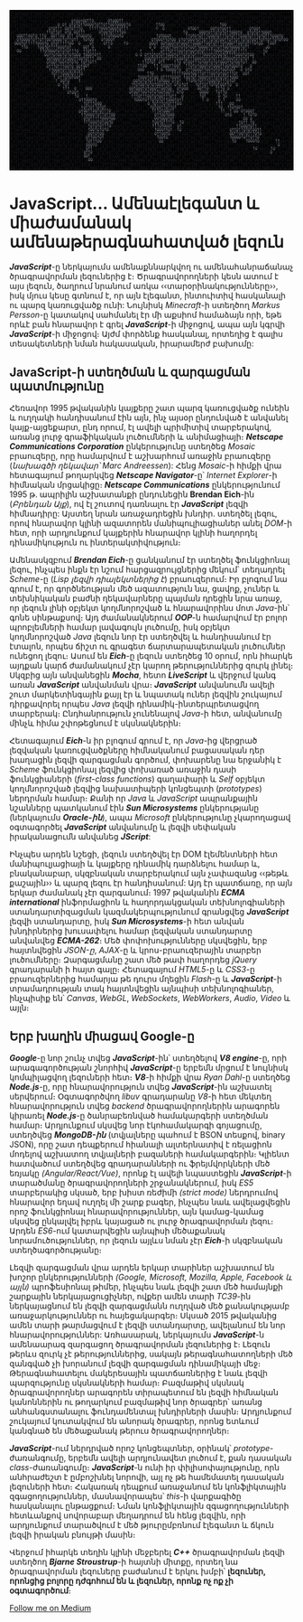 ![JavaScript World](./images/JavaScript_World.jpg)

# JavaScript… Ամենաէլեգանտ և միաժամանակ ամենաթերագնահատված լեզուն

**_JavaScript_**-ը ներկայումս ամենաքննարկվող ու ամենահանրաճանաչ ծրագրավորման լեզուներից է։ Ծրագրավորողների կեսն ատում է այս լեզուն, ծաղրում նրանում առկա ‹‹տարօրինակությունները››, իսկ մյուս կեսը գտնում է, որ այն էլեգանտ, ինտուիտիվ հասկանալի ու պարզ կառուցվածք ունի: Նույնիսկ _Minecraft_-ի ստեղծող _Markus Persson_-ը կատակով սահմանել էր մի աքսիոմ համաձայն որի, եթե որևէ բան հնարավոր է գրել **_JavaScript_**-ի միջոցով, ապա այն կգրվի **_JavaScript_**-ի միջոցով։ Այժմ փորձենք հասկանալ, որտեղից է գալիս տեսակետների նման հակասական, իրարամերժ բախումը:

## JavaScript-ի ստեղծման և զարգացման պատմությունը

Հեռավոր 1995 թվականին կայքերը շատ պարզ կառուցվածք ունեին և ուղղակի հանդիսանում էին այն, ինչ այսօր ընդունված է անվանել կայք-այցեքարտ, ընդ որում, էլ ավելի պրիմիտիվ տարբերակով, առանց լուրջ գրաֆիկական լուծումների և անիմացիայի։ **_Netscape Communications Corporation_** ընկերությունը ստեղծեց _Mosaic_ բրաուզերը, որը համարվում է աշխարհում առաջին բրաուզերը (_նախագծի ղեկավար՝ Marc Andreessen_): Հենց _Mosaic_-ի հիմքի վրա հետագայում թողարկվեց **_Netscape Navigator_**-ը՝ _Internet Explorer_-ի հիմնական մրցակիցը։ **_Netscape Communications_** ընկերությունում 1995 թ. ապրիլին աշխատանքի ընդունեցին **Brendan Eich**-ին (_Բրենդան Այք_), ով էլ շուտով դառնալու էր **_JavaScript_** լեզվի հիմնադիրը: Այստեղ նրան առաջադրեցին խնդիր. ստեղծել լեզու, որով հնարավոր կլինի ազատորեն մանիպուլիացիաներ անել _DOM_-ի հետ, որի արդյունքում կայքերին հնարավոր կլինի հաղորդել դինամիկություն ու ինտերակտիվություն։

Ամենասկզբում **_Brendan Eich_**-ը ցանկանում էր ստեղծել ֆունկցիոնալ լեզու, ինչպես ինքն էր նշում հարցազրույցներից մեկում` տեղադրել _Scheme_-ը (_Lisp լեզվի դիալեկտներից է_) բրաուզերում։ Իր բլոգում նա գրում է, որ գործնեության մեծ ազատություն նա, ցավոք, չուներ և տեխնիկական բաժնի ղեկավարները պայման դրեցին նրա առաջ, որ լեզուն լինի օբյեկտ կողմնորոշված և հնարավորինս մոտ _Java_-ին՝ գոնե սինթաքսով։ Այդ ժամանակներում **_OOP_**-ն համարվում էր բոլոր պրոբլեմների համար լավագույն լուծումը, իսկ օբյեկտ կողմնորոշված _Java_ լեզուն նոր էր ստեղծվել և հանդիսանում էր էտալոն, որպես ճիշտ ու գրագետ ճարտարապետական լուծումներ ունեցող լեզու։ Ասում են **_Eich_**-ը լեզուն ստեղծեց 10 օրում, որն իհարկե այդքան կարճ ժամանակում չէր կարող թերություններից զուրկ լինել։ Սկզբից այն անվանեցին **_Mocha_**, հետո **_LiveScript_** և վերջում կանգ առան **_JavaScript_** անվանման վրա։ **_JavaScript_** անվանումն ավելի շուտ մարկետինգային քայլ էր և նպատակ ուներ լեզվին շուկայում դիրքավորել որպես _Java_ լեզվի դինամիկ-ինտերպրետացվող տարբերակ։ Ընդհանրություն չունենալով _Java_-ի հետ, անվանումը մինչև հիմա շփոթեցնում է սկսնակներին։

Հետագայում **_Eich_**-ն իր բլոգում գրում է, որ _Java_-ից վերցրած լեզվական կառուցվածքները հիմնականում բացասական դեր խաղացին լեզվի զարգացման գործում, փոխարենը նա երջանիկ է _Scheme_ ֆունկցիոնալ լեզվից փոխառած առաջին դասի ֆունկցիաների (_first-class functions_) գաղափարի և _Self_ օբյեկտ կողմնորոշված լեզվից նախատիպերի կոնցեպտի (_prototypes_) ներդրման համար։ Քանի որ _Java_ և _JavaScript_ ապրանքային նշանները պատկանում էին **_Sun Microsystems_** ընկերությանը (ներկայումս **_Oracle-ին_**), ապա _Microsoft_ ընկերությունը չկարողացավ օգտագործել **_JavaScript_** անվանումը և լեզվի սեփական իրականացումն անվանեց **_JScript_**:

Ինչպես արդեն նշեցի, լեզուն ստեղծվել էր DOM էլեմենտների հետ մանիպուլյացիայի և կայքերը դինամիկ դարձնելու համար և, բնականաբար, սկզբնական տարբերակում այն չափազանց ‹‹թեթև քաշային›› և պարզ լեզու էր հանդիսանում: Այդ էր պատճառը, որ այն երկար ժամանակ չէր զարգանում։ 1997 թվականին **_ECMA international_** ինֆորմացիոն և հաղորդակցական տեխնոլոգիաների ստանդարտիզացման կազմակերպությունում գրանցվեց **_JavaScript_** լեզվի ստանդարտը, իսկ **_Sun Microsystems_**-ի հետ անվան խնդիրներից խուսափելու համար լեզվական ստանդարտը անվանվեց **_ECMA-262_**։ Մեծ փոփոխությունները սկսվեցին, երբ հայտնվեցին _JSON-ը_, _AJAX_-ը և կրոս-բրաուզերային տարբեր լուծումները։ Զարգացմանը շատ մեծ թափ հաղորդեց _jQuery_ գրադարանի ի հայտ գալը։ Հետագայում _HTML5_-ը և _CSS3_-ը բրաուզերներից համարյա թե դուրս մղեցին _Flash_-ը և **_JavaScript_**-ի տրամադրության տակ հայտնվեցին այնպիսի տեխնոլոգիաներ, ինչպիսիք են՝ _Canvas_, _WebGL_, _WebSockets_, _WebWorkers_, _Audio_, _Video_ և այլն։

## Երբ խաղին միացավ Google-ը

**_Google_**-ը նոր շունչ տվեց **_JavaScript_**-ին՝ ստեղծելով **_V8 engine_**-ը, որի արագագործության շնորհիվ **_JavaScript_**-ը երբեմն մրցում է նույնիսկ կոմպիլացվող լեզուների հետ։ **_V8_**-ի հիմքի վրա _Ryan Dahl_-ը ստեղծեց **_Node.js_**-ը, որը հնարավորություն տվեց **_JavaScript_**-ին աշխատել սերվերում։ Օգտագործվող _libuv_ գրադարանը _V8_-ի հետ մեկտեղ հնարավորություն տվեց _backend_ ծրագրավորողներին արագորեն կիրառել **_Node.js_**-ը ծանրաբեռնված համակարգերի ստեղծման համար։ Արդյունքում սկսվեց նոր էկոհամակարգի գոյացումը, ստեղծվեց **_MongoDB-ին_** (տվյալները պահում է BSON տեսքով, binary JSON), որը շատ դեպքերում հիանալի ալտերնատիվ է ռելացիոն մոդելով աշխատող տվյալների բազաների համակարգերին։ Կլիենտ հատվածում ստեղծվեց գրադարանների ու ֆրեյմվորկների մեծ եռյակը _(Angular/React/Vue)_, որոնք էլ ավելի նպաստեցին **_JavaScript_**-ի տարածմանը ծրագրավորողների շրջանակներում, իսկ _ES5_ տարբերակից սկսած, երբ խիստ ռեժիմի _(strict mode)_ ներդրումով հնարավոր եղավ ուղղել մի շարք բագեր, ինչպես նաև ավելացվեցին որոշ ֆունկցիոնալ հնարավորություններ, այն կամաց-կամաց սկսվեց ընկալվել իբրև կայացած ու լուրջ ծրագրավորման լեզու։ Արդեն _ES6_-ում կատարվեցին այնպիսի մեծաքանակ նորամուծություններ, որ լեզուն այլևս նման չէր **_Eich_**-ի սկզբնական ստեղծագործությանը։

Լեզվի զարգացման վրա արդեն երկար տարիներ աշխատում են խոշոր ընկերությունների _(Google, Microsoft, Mozilla, Apple, Facebook և այլն)_ պրոֆեսիոնալ թիմեր, ինչպես նաև լեզվի շատ մեծ համայնքի շարքային ներկայացուցիչներ, ովքեր ամեն տարի _TC39_-ին ներկայացնում են լեզվի զարգացմանն ուղղված մեծ քանակությամբ առաջարկություններ ու հայեցակարգեր։ Սկսած 2015 թվականից ամեն տարի թարմացվում է լեզվի ստանդարտը, ավելանում են նոր հնարավորություններ: Առհասարակ, ներկայումս **_JavaScript_**-ն ամենաարագ զարգացող ծրագրավորման լեզուներից է։ Լեզուն թերևս զուրկ չէ թերություններից, սակայն թերագնահատողների մեծ զանգված չի խորանում լեզվի զարգացման դինամիկայի մեջ։ Թերագնահատելու մակերեսային պատճառներից է նաև լեզվի պարզությունը սկսնակների համար։ Բազմաթիվ սկսնակ ծրագրավորողներ արագորեն տիրապետում են լեզվի հիմնական կանոններին ու թողարկում բազմաթիվ նոր ծրագրեր՝ առանց անհանգստանալու ֆունդամենտալ խնդիրների մասին։ Արդյունքում շուկայում կուտակվում են անորակ ծրագրեր, որոնց ետևում կանգնած են մեծաքանակ թերուս ծրագրավորողներ։

**_JavaScript_**-ում ներդրված որոշ կոնցեպտներ, օրինակ՝ _prototype_-ժառանգումը, երբեմն ավելի արդյունավետ լուծում է, քան դասական _class_-ժառանգումը։ **_JavaScript_**-ն ունի իր փիլիսոփայությունը, որն անհրաժեշտ է ըմբոշխնել նորովի, այլ ոչ թե համեմատել դասական լեզուների հետ։ Հակառակ դեպքում առաջանում են կոնֆլիկտային զգացողություններ, մասնավորապես՝ _this_-ի վարքագիծը հասկանալու ընթացքում։ Նման կոնֆլիկտային զգացողությունների հետևանքով սովորաբար մեղադրում են հենց լեզվին, որի արդյունքում տարածվում է մեծ թյուրըմբռնում էլեգանտ և ճկուն լեզվի իրական բնույթի մասին։

Վերջում իհարկե տեղին կլինի մեջբերել **_C++_** ծրագրավորման լեզվի ստեղծող **_Bjarne Stroustrup_**-ի հայտնի միտքը, որտեղ նա ծրագրավորման լեզուները բաժանում է երկու խմբի՝ **լեզուներ, որոնցից բոլորը դժգոհում են և լեզուներ, որոնք ոչ ոք չի օգտագործում**։

[Follow me on Medium](https://medium.com/@h0vhann1syan)
